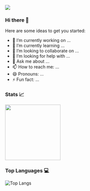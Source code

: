 ![](https://visitor-badge.laobi.icu/badge?page_id=Alainalvarez14.Alainalvarez14)


### Hi there 👋

Here are some ideas to get you started:

- 🔭 I’m currently working on ...
- 🌱 I’m currently learning ...
- 👯 I’m looking to collaborate on ...
- 🤔 I’m looking for help with ...
- 💬 Ask me about ...
- 📫 How to reach me: ...
- 😄 Pronouns: ...
- ⚡ Fun fact: ...

### Stats 📈 
<img height="180em" src="https://github-readme-stats.vercel.app/api?username=Alainalvarez14&show_icons=true&hide_border=true&&count_private=true&include_all_commits=true&theme=nightowl" />


### Top Languages 💻 
![Top Langs](https://github-readme-stats.vercel.app/api/top-langs/?username=Alainalvarez14&theme=tokyonight)
